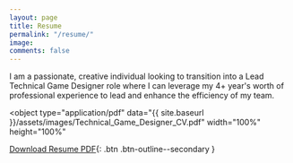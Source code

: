 ```yaml
---
layout: page
title: Resume
permalink: "/resume/"
image: 
comments: false
---
```


I am a passionate, creative individual looking to transition into a Lead Technical Game Designer role where I can leverage my 4+ year's worth of professional experience to lead and enhance the efficiency of my team.

<object
    type="application/pdf"
    data="{{ site.baseurl }}/assets/images/Technical_Game_Designer_CV.pdf"
    width="100%"
    height="100%"
></object>

[Download Resume PDF](/assets/images/resume.pdf){: .btn .btn-outline--secondary }
